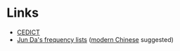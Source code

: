 # Links

- [CEDICT][]
- [Jun Da's frequency lists][junda] ([modern Chinese][mc] suggested)

[CEDICT]: http://www.mdbg.net/chindict/chindict.php?page=cc-cedict
[junda]: http://lingua.mtsu.edu/chinese-computing/statistics/index.html
[mc]: http://lingua.mtsu.edu/chinese-computing/statistics/char/download.php?Which=MO
